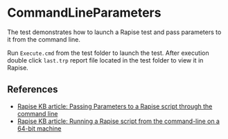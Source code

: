 # CommandLineParameters

The test demonstrates how to launch a Rapise test and pass parameters to it from the command line.

Run `Execute.cmd` from the test folder to launch the test. After execution double click `last.trp` report file located in the test folder to view it in Rapise.

## References
- [Rapise KB article: Passing Parameters to a Rapise script through the command line](https://www.inflectra.com/Support/KnowledgeBase/KB26.aspx)
- [Rapise KB article: Running a Rapise script from the command-line on a 64-bit machine](https://www.inflectra.com/Support/KnowledgeBase/KB17.aspx)

